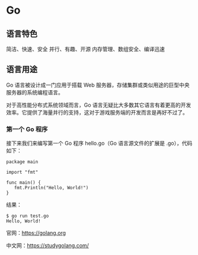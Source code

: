 # Go

## 语言特色
简洁、快速、安全
并行、有趣、开源
内存管理、数组安全、编译迅速
## 语言用途
Go 语言被设计成一门应用于搭载 Web 服务器，存储集群或类似用途的巨型中央服务器的系统编程语言。

对于高性能分布式系统领域而言，Go 语言无疑比大多数其它语言有着更高的开发效率。它提供了海量并行的支持，这对于游戏服务端的开发而言是再好不过了。

### 第一个 Go 程序
接下来我们来编写第一个 Go 程序 hello.go（Go 语言源文件的扩展是 .go），代码如下：

```
package main

import "fmt"

func main() {
   fmt.Println("Hello, World!")
}
```

结果：

```
$ go run test.go
Hello, World!
```

官网：https://golang.org

中文网：https://studygolang.com/
